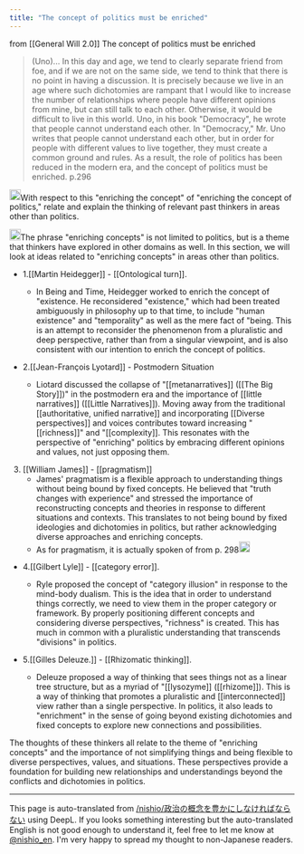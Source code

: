 ```yaml
---
title: "The concept of politics must be enriched"
---
```


from  [[General Will 2.0]]
The concept of politics must be enriched
> (Uno)... In this day and age, we tend to clearly separate friend from foe, and if we are not on the same side, we tend to think that there is no point in having a discussion. It is precisely because we live in an age where such dichotomies are rampant that I would like to increase the number of relationships where people have different opinions from mine, but can still talk to each other. Otherwise, it would be difficult to live in this world.
> Uno, in his book "Democracy", he wrote that people cannot understand each other. In "Democracy," Mr. Uno writes that people cannot understand each other, but in order for people with different values to live together, they must create a common ground and rules. As a result, the role of politics has been reduced in the modern era, and the concept of politics must be enriched.
p.296

<img src='https://scrapbox.io/api/pages/nishio-en/nishio/icon' alt='nishio.icon' height="19.5"/>With respect to this "enriching the concept" of "enriching the concept of politics," relate and explain the thinking of relevant past thinkers in areas other than politics.

<img src='https://scrapbox.io/api/pages/nishio-en/gpt/icon' alt='gpt.icon' height="19.5"/>The phrase "enriching concepts" is not limited to politics, but is a theme that thinkers have explored in other domains as well. In this section, we will look at ideas related to "enriching concepts" in areas other than politics.

- 1.[[Martin Heidegger]] - [[Ontological turn]].
    - In Being and Time, Heidegger worked to enrich the concept of "existence. He reconsidered "existence," which had been treated ambiguously in philosophy up to that time, to include "human existence" and "temporality" as well as the mere fact of "being. This is an attempt to reconsider the phenomenon from a pluralistic and deep perspective, rather than from a singular viewpoint, and is also consistent with our intention to enrich the concept of politics.

- 2.[[Jean-François Lyotard]] - Postmodern Situation
    - Liotard discussed the collapse of "[[metanarratives]] ([[The Big Story]])" in the postmodern era and the importance of [[little narratives]] ([[Little Narratives]]). Moving away from the traditional [[authoritative, unified narrative]] and incorporating [[Diverse perspectives]] and voices contributes toward increasing "[[richness]]" and "[[complexity]]. This resonates with the perspective of "enriching" politics by embracing different opinions and values, not just opposing them.

3.  [[William James]]  -  [[pragmatism]]
    - James' pragmatism is a flexible approach to understanding things without being bound by fixed concepts. He believed that "truth changes with experience" and stressed the importance of reconstructing concepts and theories in response to different situations and contexts. This translates to not being bound by fixed ideologies and dichotomies in politics, but rather acknowledging diverse approaches and enriching concepts.
    - As for pragmatism, it is actually spoken of from p. 298<img src='https://scrapbox.io/api/pages/nishio-en/nishio/icon' alt='nishio.icon' height="19.5"/>

- 4.[[Gilbert Lyle]] - [[category error]].
    - Ryle proposed the concept of "category illusion" in response to the mind-body dualism. This is the idea that in order to understand things correctly, we need to view them in the proper category or framework. By properly positioning different concepts and considering diverse perspectives, "richness" is created. This has much in common with a pluralistic understanding that transcends "divisions" in politics.

- 5.[[Gilles Deleuze.]] - [[Rhizomatic thinking]].
    - Deleuze proposed a way of thinking that sees things not as a linear tree structure, but as a myriad of "[[lysozyme]] ([[rhizome]]). This is a way of thinking that promotes a pluralistic and [[interconnected]] view rather than a single perspective. In politics, it also leads to "enrichment" in the sense of going beyond existing dichotomies and fixed concepts to explore new connections and possibilities.

The thoughts of these thinkers all relate to the theme of "enriching concepts" and the importance of not simplifying things and being flexible to diverse perspectives, values, and situations. These perspectives provide a foundation for building new relationships and understandings beyond the conflicts and dichotomies in politics.

---
This page is auto-translated from [/nishio/政治の概念を豊かにしなければならない](https://scrapbox.io/nishio/政治の概念を豊かにしなければならない) using DeepL. If you looks something interesting but the auto-translated English is not good enough to understand it, feel free to let me know at [@nishio_en](https://twitter.com/nishio_en). I'm very happy to spread my thought to non-Japanese readers.